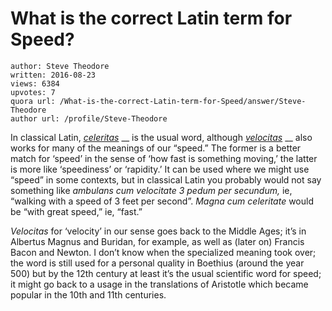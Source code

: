 # What is the correct Latin term for Speed?

	author: Steve Theodore
	written: 2016-08-23
	views: 6384
	upvotes: 7
	quora url: /What-is-the-correct-Latin-term-for-Speed/answer/Steve-Theodore
	author url: /profile/Steve-Theodore


In classical Latin, _[celeritas](http://www.perseus.tufts.edu/hopper/text?doc=Perseus%3Atext%3A1999.04.0059%3Aentry%3Dceleritas)_ __ is the usual word, although _[velocitas](http://www.perseus.tufts.edu/hopper/morph?l=velocitas&la=la&can=velocitas0&prior=tarditas&d=Perseus:text:1999.04.0059:entry=celeritas&i=2#lexicon)_ __ also works for many of the meanings of our “speed.” The former is a better match for ‘speed’ in the sense of ‘how fast is something moving,’ the latter is more like ‘speediness’ or ‘rapidity.’ It can be used where we might use “speed” in some contexts, but in classical Latin you probably would not say something like _ambulans cum velocitate 3 pedum per secundum,_ ie, “walking with a speed of 3 feet per second”. _Magna cum celeritate_ would be “with great speed,” ie, “fast.”

_Velocitas_  for ‘velocity’ in our sense goes back to the Middle Ages; it’s in Albertus Magnus and Buridan, for example, as well as (later on) Francis Bacon and Newton. I don’t know when the specialized meaning took over; the word is still used for a personal quality in Boethius (around the year 500) but by the 12th century at least it’s the usual scientific word for speed; it might go back to a usage in the translations of Aristotle which became popular in the 10th and 11th centuries.

